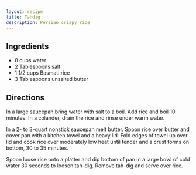 ```yaml
---
layout: recipe
title: Tahdig
description: Persian crispy rice
---
```


## Ingredients

* 8 cups water
* 2 Tablespoons salt
* 1 1/2 cups Basmati rice
* 3 Tablespoons unsalted butter

## Directions

In a large saucepan bring water with salt to a boil. Add rice and boil
10 minutes. In a colander, drain the rice and rinse under warm water.

In a 2- to 3-quart nonstick saucepan melt butter. Spoon rice over butter
and cover pan with a kitchen towel and a heavy lid. Fold edges of towel
up over lid and cook rice over moderately low heat until tender and a
crust forms on bottom, 30 to 35 minutes.

Spoon loose rice onto a platter and dip bottom of pan in a large bowl of
cold water 30 seconds to loosen tah-dig. Remove tah-dig and serve over
rice.
